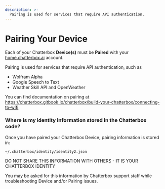```yaml
---
description: >-
  Pairing is used for services that require API authentication.
---
```


# Pairing Your Device

Each of your Chatterbox **Device\(s\)** must be **Paired** with your [home.chatterbox.ai](https://home.chatterbox.ai) account.

Pairing is used for services that require API authentication, such as

* Wolfram Alpha
* Google Speech to Text
* Weather Skill API and OpenWeather

You can find documentation on pairing at https://chatterbox.gitbook.io/chatterbox/build-your-chatterbox/connecting-to-wifi

### Where is my identity information stored in the Chatterbox code?

Once you have paired your Chatterbox Device, pairing information is stored in:

`~/.chatterbox/identity/identity2.json`

DO NOT SHARE THIS INFORMATION WITH OTHERS - IT IS YOUR CHATTERBOX IDENTITY

You may be asked for this information by Chatterbox support staff while troubleshooting Device and/or Pairing issues.
